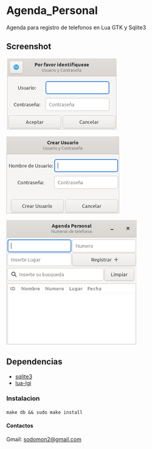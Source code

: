 # Agenda_Personal

Agenda para registro de telefonos en Lua GTK y Sqlite3

## Screenshot

![login](screenshot/login.png)

![registro-de-usuario](screenshot/registro-de-usuario.png)

![registro-de-contactos](screenshot/registro-de-contactos.png)

## Dependencias

- [sqlite3](https://www.sqlite.org/download.html)
- [lua-lgi](https://github.com/pavouk/lgi/)

### Instalacion
`make db && sudo make install`

#### Contactos

Gmail: sodomon2@gmail.com
